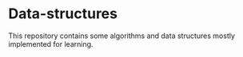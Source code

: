 # Data-structures
This repository contains some algorithms and data structures mostly implemented for learning. 
